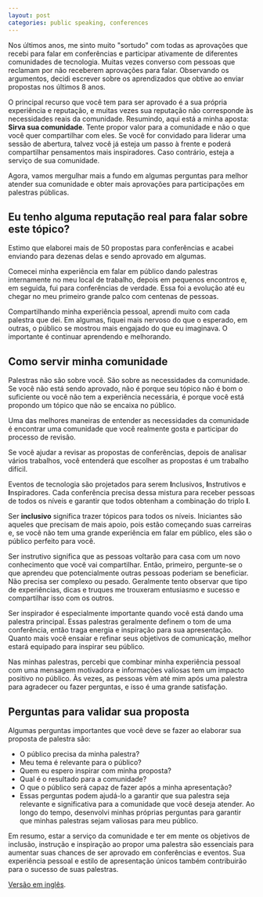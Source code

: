 ```yaml
---
layout: post
categories: public speaking, conferences
---
```


Nos últimos anos, me sinto muito "sortudo" com todas as aprovações que recebi
para falar em conferências e participar ativamente de diferentes comunidades de tecnologia.
Muitas vezes converso com pessoas que reclamam por não receberem aprovações para falar.
Observando os argumentos, decidi escrever sobre os aprendizados que obtive ao
enviar propostas nos últimos 8 anos.

O principal recurso que você tem para ser aprovado é a sua própria experiência e reputação,
e muitas vezes sua reputação não corresponde às necessidades reais da comunidade. Resumindo,
aqui está a minha aposta: **Sirva sua comunidade**. Tente propor valor para a
comunidade e não o que você quer compartilhar com eles. Se você for convidado para liderar
uma sessão de abertura, talvez você já esteja um passo à frente e poderá
compartilhar pensamentos mais inspiradores. Caso contrário, esteja a serviço de sua comunidade.

Agora, vamos mergulhar mais a fundo em algumas perguntas para melhor atender sua comunidade e
obter mais aprovações para participações em palestras públicas.

## Eu tenho alguma reputação real para falar sobre este tópico?

Estimo que elaborei mais de 50 propostas para conferências e acabei
enviando para dezenas delas e sendo aprovado em algumas.

Comecei minha experiência em falar em público dando palestras internamente no meu local de trabalho, depois em pequenos
encontros e, em seguida, fui para conferências de verdade. Essa foi a evolução até eu chegar
no meu primeiro grande palco com centenas de pessoas.

Compartilhando minha experiência pessoal, aprendi muito com cada palestra que dei. Em algumas, fiquei mais nervoso do que o esperado, em outras, o público se mostrou mais engajado do que eu imaginava. O importante é continuar aprendendo e melhorando.

## Como servir minha comunidade

Palestras não são sobre você. São sobre as necessidades da comunidade. Se você não está
sendo aprovado, não é porque seu tópico não é bom o suficiente ou você não tem
a experiência necessária, é porque você está propondo um tópico que não se encaixa no público.

Uma das melhores maneiras de entender as necessidades da comunidade é encontrar uma comunidade que
você realmente gosta e participar do processo de revisão.

Se você ajudar a revisar as propostas de conferências, depois de analisar vários
trabalhos, você entenderá que escolher as propostas é um trabalho difícil.

Eventos de tecnologia são projetados para serem **I**nclusivos, **I**nstrutivos e **I**nspiradores.
Cada conferência precisa dessa mistura para receber pessoas de todos os níveis e garantir
que todos obtenham a combinação do triplo **I**.

Ser **inclusivo** significa trazer tópicos para todos os níveis. Iniciantes
são aqueles que precisam de mais apoio, pois estão começando suas carreiras e, se você
não tem uma grande experiência em falar em público, eles são o público perfeito para você.

Ser instrutivo significa que as pessoas voltarão para casa com um novo conhecimento que
você vai compartilhar. Então, primeiro, pergunte-se o que aprendeu que
potencialmente outras pessoas poderiam se beneficiar. Não precisa ser complexo ou
pesado. Geralmente tento observar que tipo de experiências, dicas e truques me trouxeram entusiasmo e sucesso e compartilhar isso com os outros.

Ser inspirador é especialmente importante quando você está dando uma palestra principal. Essas palestras geralmente definem o tom de uma conferência, então traga energia e inspiração para sua apresentação. Quanto mais você ensaiar e refinar seus objetivos de comunicação, melhor estará equipado para inspirar seu público.

Nas minhas palestras, percebi que combinar minha experiência pessoal com uma mensagem motivadora e informações valiosas tem um impacto positivo no público. Às vezes, as pessoas vêm até mim após uma palestra para agradecer ou fazer perguntas, e isso é uma grande satisfação.

## Perguntas para validar sua proposta

Algumas perguntas importantes que você deve se fazer ao elaborar sua proposta de palestra são:

* O público precisa da minha palestra?
* Meu tema é relevante para o público?
* Quem eu espero inspirar com minha proposta?
* Qual é o resultado para a comunidade?
* O que o público será capaz de fazer após a minha apresentação?
* Essas perguntas podem ajudá-lo a garantir que sua palestra seja relevante e significativa para a comunidade que você deseja atender. Ao longo do tempo, desenvolvi minhas próprias perguntas para garantir que minhas palestras sejam valiosas para meu público.

Em resumo, estar a serviço da comunidade e ter em mente os objetivos de
inclusão, instrução e inspiração ao propor uma palestra são essenciais para
aumentar suas chances de ser aprovado em conferências e eventos. Sua experiência
pessoal e estilo de apresentação únicos também contribuirão para o sucesso de
suas palestras.

[Versão em inglês](/serve-your-community).
